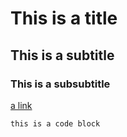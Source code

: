 # This is a title

## This is a subtitle

### This is a subsubtitle

[a link](https://google.com)

```
this is a code block
```



